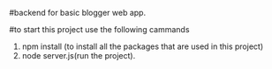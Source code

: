 #backend for basic blogger web app.

#to start this project use the following cammands
1) npm install (to install all the packages that are used in this project)
2) node server.js(run the project).
